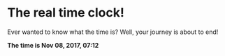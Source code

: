 # The real time clock!

Ever wanted to know what the time is? Well, your journey is about to end!

**The time is Nov 08, 2017, 07:12**